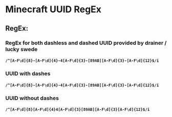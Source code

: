# Minecraft UUID RegEx

## RegEx:

### RegEx for both dashless and dashed UUID provided by drainer / lucky swede

#### ```/^[A-F\d]{8}-[A-F\d]{4}-4[A-F\d]{3}-[89AB][A-F\d]{3}-[A-F\d]{12}$/i```

### UUID with dashes

#### ```/^[A-F\d]{8}-[A-F\d]{4}-4[A-F\d]{3}-[89AB][A-F\d]{3}-[A-F\d]{12}$/i```

### UUID without dashes

#### ```/^[A-F\d]{8}[A-F\d]{4}4[A-F\d]{3}[89AB][A-F\d]{3}[A-F\d]{12}$/i```
